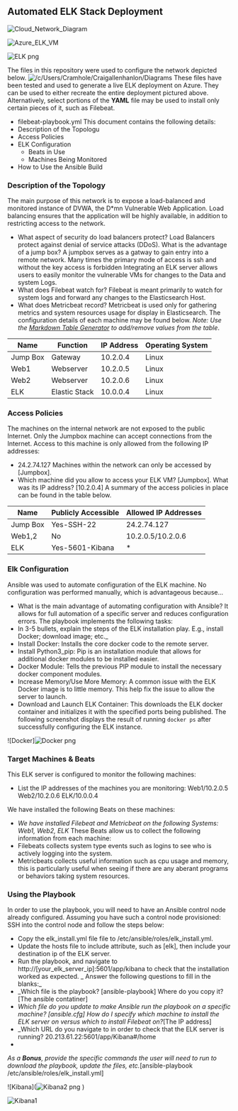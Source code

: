 ## Automated ELK Stack Deployment

![Cloud_Network_Diagram](https://user-images.githubusercontent.com/105895191/170169905-41e083ee-379d-4fa3-abe2-c5ad9c688850.png)

![Azure_ELK_VM](https://user-images.githubusercontent.com/105895191/170377598-99d331de-eae4-4c0a-8673-fa28c62ff749.png)

![ELK png](https://user-images.githubusercontent.com/105895191/170377779-635de1a5-3555-4d09-bfaa-4960e02b366a.png)



The files in this repository were used to configure the network depicted below.
![/c/Users/Cramhole/Craigallenhanlon/Diagrams](Images/diagram_filename.png)
These files have been tested and used to generate a live ELK deployment on Azure. They can be used to either recreate the entire deployment pictured above. Alternatively, select portions of the __YAML__ file may be used to install only certain pieces of it, such as Filebeat.
  - filebeat-playbook.yml
This document contains the following details:
- Description of the Topologu
- Access Policies
- ELK Configuration
  - Beats in Use
  - Machines Being Monitored
- How to Use the Ansible Build
### Description of the Topology
The main purpose of this network is to expose a load-balanced and monitored instance of DVWA, the D*mn Vulnerable Web Application.
Load balancing ensures that the application will be highly available, in addition to restricting access to the network.
-  What aspect of security do load balancers protect? Load Balancers protect against denial of service attacks (DDoS).  What is the advantage of a jump box? A jumpbox serves as a gatway to gain entry into a remote network. Many times the primary mode of access is ssh and without the key access is forbidden
Integrating an ELK server allows users to easily monitor the vulnerable VMs for changes to the Data and system Logs.
-  What does Filebeat watch for? Filebeat is meant primarily to watch for system logs and forward any changes to the Elasticsearch Host.
-  What does Metricbeat record? Metricbeat is used only for gathering metrics and system resources usage for display in Elasticsearch.
The configuration details of each machine may be found below.
_Note: Use the [Markdown Table Generator](http://www.tablesgenerator.com/markdown_tables) to add/remove values from the table_.

| Name     | Function | IP Address | Operating System |
|----------|----------|------------|------------------|
| Jump Box | Gateway  | 10.2.0.4   | Linux            |
| Web1     | Webserver| 10.2.0.5   | Linux                  
| Web2     | Webserver| 10.2.0.6   | Linux            |
| ELK      | Elastic Stack  | 10.0.0.4   | Linux      |
             
### Access Policies
The machines on the internal network are not exposed to the public Internet.
Only the Jumpbox machine can accept connections from the Internet. Access to this machine is only allowed from the following IP addresses:
- 24.2.74.127
Machines within the network can only be accessed by [Jumpbox].
- Which machine did you allow to access your ELK VM? [Jumpbox]. What was its IP address? [10.2.0.4]
A summary of the access policies in place can be found in the table below.

| Name     | Publicly Accessible | Allowed IP Addresses |
|----------|---------------------|----------------------|
| Jump Box | Yes-SSH-22          | 24.2.74.127          |
| Web1,2   | No                  | 10.2.0.5/10.2.0.6    |
| ELK      | Yes-5601-Kibana     |  *                   |

### Elk Configuration
Ansible was used to automate configuration of the ELK machine. No configuration was performed manually, which is advantageous because...
- What is the main advantage of automating configuration with Ansible? It allows for full automation of a specific server and reduces configuration errors.
The playbook implements the following tasks:
- In 3-5 bullets, explain the steps of the ELK installation play. E.g., install Docker; download image; etc._
- Install Docker: Installs the core docker code to the remote server.
- Install Python3_pip: Pip is an installation module that allows for additional docker modules to be installed easier.
- Docker Module: Tells the previous PIP module to install the necessary docker component modules.
- Increase Memory/Use More Memory: A common issue with the ELK Docker image is to little memory. This help fix the issue to allow the server to launch.
- Download and Launch ELK Container: This downloads the ELK docker container and initializes it with the specified ports being published.
The following screenshot displays the result of running `docker ps` after successfully configuring the ELK instance.

![Docker]![Docker png](https://user-images.githubusercontent.com/105895191/170166624-72eec10f-4aa8-411c-8c28-5cc695ab7e7f.png)


### Target Machines & Beats
This ELK server is configured to monitor the following machines:
- List the IP addresses of the machines you are monitoring: Web1/10.2.0.5  Web2/10.2.0.6 ELK/10.0.0.4

We have installed the following Beats on these machines:
- _We have installed Filebeat and Metricbeat on the following Systems: Web1, Web2, ELK_
These Beats allow us to collect the following information from each machine:
- Filebeats collects system type events such as logins to see who is actively logging into the system.
- Metricbeats collects useful information such as cpu usage and memory, this is particularly useful when seeing if there are any aberant programs or behaviors taking system resources.
### Using the Playbook
In order to use the playbook, you will need to have an Ansible control node already configured. Assuming you have such a control node provisioned:
SSH into the control node and follow the steps below:
- Copy the elk_install.yml file file to  /etc/ansible/roles/elk_install.yml.
- Update the hosts file to include attribute, such as [elk], then include your destination ip of the ELK server.
- Run the playbook, and navigate to http://[your_elk_server_ip]:5601/app/kibana to check that the installation worked as expected.
_ Answer the following questions to fill in the blanks:_
- _Which file is the playbook? [ansible-playbook]  Where do you copy it? [The ansible contatiner]
- _Which file do you update to make Ansible run the playbook on a specific machine? [ansible.cfg] How do I specify which machine to install the ELK server on versus which to install Filebeat on?_[The IP address]
- _Which URL do you navigate to in order to check that the ELK server is running? 20.213.61.22:5601/app/Kibana#/home
- 
_As a **Bonus**, provide the specific commands the user will need to run to download the playbook, update the files, etc._[ansible-playbook /etc/ansible/roles/elk_install.yml]

![Kibana](![Kibana2 png](https://user-images.githubusercontent.com/105895191/170375269-714b2d02-79b7-43af-8fcd-91cba843e69f.png)
)

![Kibana1](https://user-images.githubusercontent.com/105895191/170377914-bc12098d-1959-492e-9c9e-fdfdbce3f100.png)

